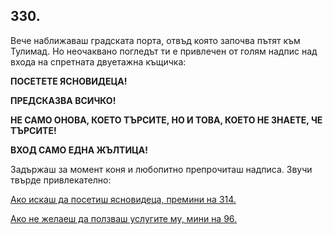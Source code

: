 ## 330.

Вече наближаваш градската порта, отвъд която започва пътят към
Тулимад. Но неочаквано погледът ти е привлечен от голям надпис над
входа на спретната двуетажна къщичка:

**ПОСЕТЕТЕ ЯСНОВИДЕЦА!**

**ПРЕДСКАЗВА ВСИЧКО!**

**НЕ САМО ОНОВА, КОЕТО ТЪРСИТЕ, НО И ТОВА, КОЕТО НЕ ЗНАЕТЕ, ЧЕ ТЪРСИТЕ!**

**ВХОД САМО ЕДНА ЖЪЛТИЦА!**

Задържаш за момент коня и любопитно препрочиташ надписа. Звучи
твърде привлекателно:

[Ако искаш да посетиш ясновидеца, премини на 314.](./314)

[Ако не желаеш да ползваш услугите му, мини на 96.](./96)
